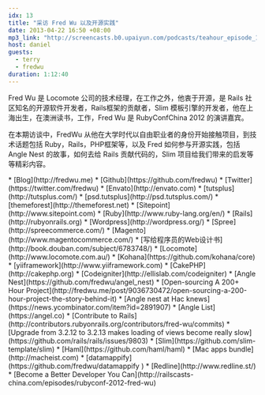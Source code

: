 ```yaml
---
idx: 13
title: "采访 Fred Wu 以及开源实践"
date: 2013-04-22 16:50 +08:00
mp3_link: "http://screencasts.b0.upaiyun.com/podcasts/teahour_episode_13.m4a"
host: daniel
guests:
  - terry
  - fredwu
duration: 1:12:40
---
```


Fred Wu 是 Locomote 公司的技术经理，在工作之外，他衷于开源，是 Rails 社区知名的开源软件开发者，Rails框架的贡献者，Slim 模板引擎的开发者，他在上海出生，在澳洲读书，工作，Fred Wu 是 RubyConfChina 2012 的演讲嘉宾。

在本期访谈中，FredWu 从他在大学时代以自由职业者的身份开始接触项目，到技术话题包括 Ruby，Rails，PHP框架等，以及 Fred 如何参与开源实践，包括 Angle Nest 的故事，如何去给 Rails 贡献代码的，Slim 项目给我们带来的启发等等精彩内容。

<section class="notes" markdown="1">
  * [Blog](http://fredwu.me)
  * [Github](https://github.com/fredwu)
  * [Twitter](https://twitter.com/fredwu)
  * [Envato](http://envato.com)
  * [tutsplus](http://tutsplus.com/)
  * [psd.tutsplus](http://psd.tutsplus.com/)
  * [themeforest](http://themeforest.net)
  * [Sitepoint](http://www.sitepoint.com)
  * [Ruby](http://www.ruby-lang.org/en/)
  * [Rails](http://rubyonrails.org)
  * [Wordpress](http://wordpress.org/)
  * [Spree](http://spreecommerce.com/)
  * [Magento](http://www.magentocommerce.com/)
  * [写给程序员的Web设计书](http://book.douban.com/subject/6783748/)
  * [Locomote](http://www.locomote.com.au/)
  * [Kohana](https://github.com/kohana/core)
  * [yiiframework](http://www.yiiframework.com)
  * [CakePHP](http://cakephp.org)
  * [Codeigniter](http://ellislab.com/codeigniter)
  * [Angle Nest](https://github.com/fredwu/angel_nest)
  * [Open-sourcing A 200+ Hour Project](http://fredwu.me/post/9036730472/open-sourcing-a-200-hour-project-the-story-behind-it)
  * [Angle nest at Hac knews](https://news.ycombinator.com/item?id=2891907)
  * [Angle List](https://angel.co)
  * [Contribute to Rails](http://contributors.rubyonrails.org/contributors/fred-wu/commits)
  * [Upgrade from 3.2.12 to 3.2.13 makes loading of views become really slow](https://github.com/rails/rails/issues/9803)
  * [Slim](https://github.com/slim-template/slim)
  * [Haml](https://github.com/haml/haml)
  * [Mac apps bundle](http://macheist.com)
  * [datamappify](https://github.com/fredwu/datamappify )
  * [Redline](http://www.redline.st/)
  * [Become a Better Developer You Can](http://railscasts-china.com/episodes/rubyconf-2012-fred-wu)
</section>
